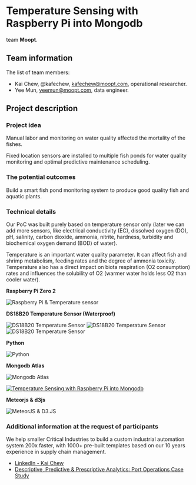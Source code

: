 # Temperature Sensing with Raspberry Pi into Mongodb

team **Moopt**.

## Team information

The list of team members:

* Kai Chew, @kafechew, kafechew@moopt.com, operational researcher.
* Yee Mun, yeemun@moopt.com, data engineer.

## Project description

### Project idea

Manual labor and monitoring on water quality affected the mortality of the fishes.

Fixed location sensors are installed to multiple fish ponds for water quality monitoring and optimal predictive maintenance scheduling.

### The potential outcomes

Build a smart fish pond monitoring system to produce good quality fish and aquatic plants.

### Technical details

Our PoC was built purely based on temperature sensor only (later we can add more sensors, like electrical conductivity (EC), dissolved oxygen (DO), pH, salinity, carbon dioxide, ammonia, nitrite, hardness, turbidity and biochemical oxygen demand (BOD) of water). 

Temperature is an important water quality parameter. It can affect fish and shrimp metabolism, feeding rates and the degree of ammonia toxicity. Temperature also has a direct impact on biota respiration (O2 consumption) rates and influences the solubility of O2 (warmer water holds less O2 than cooler water).

**Raspberry Pi Zero 2**

![Raspberry Pi & Temperature sensor](https://i.imgur.com/9uMZ8OB.jpeg)

**DS18B20 Temperature Sensor (Waterproof)**

![DS18B20 Temperature Sensor](https://i.imgur.com/9ml8Co1.jpeg)
![DS18B20 Temperature Sensor](https://i.imgur.com/YAEm3hK.jpeg)
![DS18B20 Temperature Sensor](https://i.imgur.com/6Gs2Jjw.jpeg)

**Python**

![Python](https://i.imgur.com/aF3QL96.jpeg)

**Mongodb Atlas**

![Mongodb Atlas](https://i.imgur.com/dgaXy9e.jpeg)

[![Temperature Sensing with Raspberry Pi into Mongodb](https://img.youtube.com/vi/ncLIKKiMYoU/0.jpg)](https://www.youtube.com/watch?v=ncLIKKiMYoU)

**Meteorjs & d3js**

![MeteorJS & D3.JS](https://i.imgur.com/U3W1G1o.jpeg)

### Additional information at the request of participants

We help smaller Critical Industries to build a custom industrial automation system 200x faster, with 1000+ pre-built templates based on our 10 years experience in supply chain management.

* [LinkedIn - Kai Chew](https://www.linkedin.com/in/kafechew/)
* [Descriptive, Predictive & Prescriptive Analytics: Port Operations Case Study](https://www.linkedin.com/pulse/descriptive-predictive-prescriptive-analytics-port-operations-case-/)

